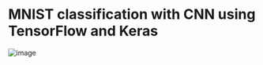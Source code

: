 # MNIST classification with CNN using TensorFlow and Keras


![image](https://user-images.githubusercontent.com/80787460/156605578-5c1e9b54-f0f8-4ea5-82a3-5b16ce8120cb.png)
